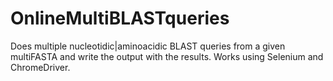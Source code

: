 # OnlineMultiBLASTqueries
Does multiple nucleotidic|aminoacidic BLAST queries from a given multiFASTA and write the output with the results. Works using Selenium and ChromeDriver.  
